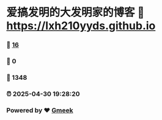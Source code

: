 # 爱搞发明的大发明家的博客 :link: https://lxh210yyds.github.io 
### :page_facing_up: [16](https://lxh210yyds.github.io/tag.html) 
### :speech_balloon: 0 
### :hibiscus: 1348 
### :alarm_clock: 2025-04-30 19:28:20 
### Powered by :heart: [Gmeek](https://github.com/Meekdai/Gmeek)
